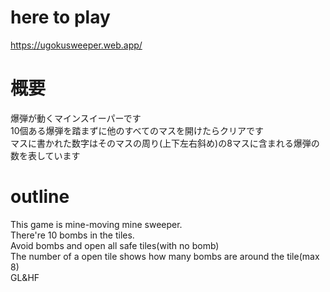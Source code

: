# here to play
https://ugokusweeper.web.app/
# 概要
爆弾が動くマインスイーパーです  
10個ある爆弾を踏まずに他のすべてのマスを開けたらクリアです  
マスに書かれた数字はそのマスの周り(上下左右斜め)の8マスに含まれる爆弾の数を表しています
# outline
This game is mine-moving mine sweeper.  
There're 10 bombs in the tiles.  
Avoid bombs and open all safe tiles(with no bomb)  
The number of a open tile shows how many bombs are around the tile(max 8)  
GL&HF
